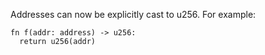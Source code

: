 Addresses can now be explicitly cast to u256. For example:

```
fn f(addr: address) -> u256:
  return u256(addr)
```

